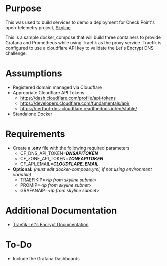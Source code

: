 # Purpose
This was used to build  services to demo a deployment for Check Point's open-telemetry project, [Skyline](https://support.checkpoint.com/results/sk/sk178566)

This is a sample docker_compose that will build three containers to provide Grafana and Prometheus while using Traefik as the proxy service.
Traefik is configured to use a cloudflare API key to validate the Let's Encrypt DNS challenge.


# Assumptions 
- Registered domain managed via Cloudflare
- Appropriate Cloudflare API Tokens
	- https://dash.cloudflare.com/profile/api-tokens
	- https://developers.cloudflare.com/fundamentals/api/
	- https://certbot-dns-cloudflare.readthedocs.io/en/stable/
- Standalone Docker

# Requirements
- Create a **.env** file with the following required parameters
	- CF_DNS_API_TOKEN=___DNSAPITOKEN___
	- CF_ZONE_API_TOKEN=___ZONEAPITOKEN___
	- CF_API_EMAIL=___CLOUDFLARE_EMAIL___
- **Optional:** _(must edit docker-compose.yml, if not using environment variable)_
	- TRAEFIKIP=_\<ip from skyline subnet\>_
	- PROMIP=_\<ip from skyline subnet\>_
	- GRAFANAIP=_\<ip from skyline subnet\>_

# Additional Documentation
- [Traefik Let's Encrypt Documentation](https://doc.traefik.io/traefik/https/acme/)

# To-Do

- Include the Grafana Dashboards 

